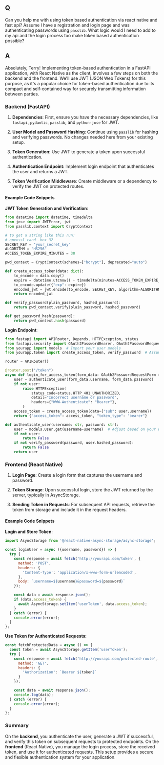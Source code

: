 ## Q

Can you help me with using token based authentication via react native and fast api? Assume I have a registration and login page and was authenticating passwords using `passlib`. What logic would I need to add to my api and the login process too make token based authentication possible?

## A

Absolutely, Terry! Implementing token-based authentication in a FastAPI application, with React Native as the client, involves a few steps on both the backend and the frontend. We'll use JWT (JSON Web Tokens) for this purpose, as it's a popular choice for token-based authentication due to its compact and self-contained way for securely transmitting information between parties.

### Backend (FastAPI)

1. **Dependencies**: First, ensure you have the necessary dependencies, like `fastapi`, `pydantic`, `passlib`, and `python-jose` for JWT.

2. **User Model and Password Hashing**: Continue using `passlib` for hashing and verifying passwords. No changes needed here from your existing setup.

3. **Token Generation**: Use JWT to generate a token upon successful authentication.

4. **Authentication Endpoint**: Implement login endpoint that authenticates the user and returns a JWT.

5. **Token Verification Middleware**: Create middleware or a dependency to verify the JWT on protected routes.

#### Example Code Snippets

**JWT Token Generation and Verification**:

```python
from datetime import datetime, timedelta
from jose import JWTError, jwt
from passlib.context import CryptContext

# to get a string like this run:
# openssl rand -hex 32
SECRET_KEY = "your_secret_key"
ALGORITHM = "HS256"
ACCESS_TOKEN_EXPIRE_MINUTES = 30

pwd_context = CryptContext(schemes=["bcrypt"], deprecated="auto")

def create_access_token(data: dict):
    to_encode = data.copy()
    expire = datetime.utcnow() + timedelta(minutes=ACCESS_TOKEN_EXPIRE_MINUTES)
    to_encode.update({"exp": expire})
    encoded_jwt = jwt.encode(to_encode, SECRET_KEY, algorithm=ALGORITHM)
    return encoded_jwt

def verify_password(plain_password, hashed_password):
    return pwd_context.verify(plain_password, hashed_password)

def get_password_hash(password):
    return pwd_context.hash(password)
```

**Login Endpoint**:

```python
from fastapi import APIRouter, Depends, HTTPException, status
from fastapi.security import OAuth2PasswordBearer, OAuth2PasswordRequestForm
from yourapp import models  # Import your user models
from yourapp.token import create_access_token, verify_password  # Assuming the above functions are in token.py

router = APIRouter()

@router.post("/token")
async def login_for_access_token(form_data: OAuth2PasswordRequestForm = Depends()):
    user = authenticate_user(form_data.username, form_data.password)
    if not user:
        raise HTTPException(
            status_code=status.HTTP_401_UNAUTHORIZED,
            detail="Incorrect username or password",
            headers={"WWW-Authenticate": "Bearer"},
        )
    access_token = create_access_token(data={"sub": user.username})
    return {"access_token": access_token, "token_type": "bearer"}

def authenticate_user(username: str, password: str):
    user = models.User.get(username=username)  # Adjust based on your user retrieval logic
    if not user:
        return False
    if not verify_password(password, user.hashed_password):
        return False
    return user
```

### Frontend (React Native)

1. **Login Page**: Create a login form that captures the username and password.

2. **Token Storage**: Upon successful login, store the JWT returned by the server, typically in AsyncStorage.

3. **Sending Token in Requests**: For subsequent API requests, retrieve the token from storage and include it in the request headers.

#### Example Code Snippets

**Login and Store Token**:

```javascript
import AsyncStorage from '@react-native-async-storage/async-storage';

const loginUser = async ({username, password}) => {
  try {
    const response = await fetch('http://yourapi.com/token', {
      method: 'POST',
      headers: {
        'Content-Type': 'application/x-www-form-urlencoded',
      },
      body: `username=${username}&password=${password}`
    });

    const data = await response.json();
    if (data.access_token) {
      await AsyncStorage.setItem('userToken', data.access_token);
    }
  } catch (error) {
    console.error(error);
  }
};
```

**Use Token for Authenticated Requests**:

```javascript
const fetchProtectedData = async () => {
  const token = await AsyncStorage.getItem('userToken');
  try {
    const response = await fetch('http://yourapi.com/protected-route', {
      method: 'GET',
      headers: {
        'Authorization': `Bearer ${token}`
      }
    });

    const data = await response.json();
    console.log(data);
  } catch (error) {
    console.error(error);
  }
};
```

### Summary

On the **backend**, you authenticate the user, generate a JWT if successful, and verify this token on subsequent requests to protected endpoints. On the **frontend** (React Native), you manage the login process, store the received token, and use it for authenticated requests. This setup provides a secure and flexible authentication system for your application.